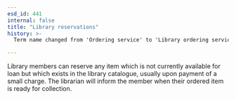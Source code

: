 ```yaml
---
esd_id: 441
internal: false
title: "Library reservations"
history: >-
  Term name changed from 'Ordering service' to 'Library ordering service' and scope notes added in version 2.02. Term name changed from 'Library ordering service' to 'Libraries - reserving books and other items' in version 3.00. Name changed to 'Library reservations' in version 4.00.

---
```


Library members can reserve any item which is not currently available for loan but which exists in the library catalogue, usually upon payment of a small charge. The librarian will inform the member when their ordered item is ready for collection.

